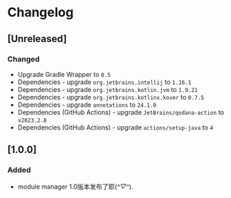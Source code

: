<!-- Keep a Changelog guide -> https://keepachangelog.com -->

# Changelog

## [Unreleased]

### Changed

- Upgrade Gradle Wrapper to `8.5`
- Dependencies - upgrade `org.jetbrains.intellij` to `1.16.1`
- Dependencies - upgrade `org.jetbrains.kotlin.jvm` to `1.9.21`
- Dependencies - upgrade `org.jetbrains.kotlinx.kover` to `0.7.5`
- Dependencies - upgrade `annotations` to `24.1.0`
- Dependencies (GitHub Actions) - upgrade `JetBrains/qodana-action` to `v2023.2.8`
- Dependencies (GitHub Actions) - upgrade `actions/setup-java` to `4`

## [1.0.0]
### Added
- module manager 1.0版本发布了耶(*^▽^*).

[comment]: <> (### Changed)

[comment]: <> (- Dependencies - upgrade `org.jetbrains.intellij` to `1.3.0`)

[comment]: <> (- Dependencies - upgrade `org.jetbrains.changelog` to `1.3.1`)

[comment]: <> (- Dependencies - upgrade `org.jetbrains.kotlin.jvm` to `1.6.0`)

[comment]: <> (- Dependencies &#40;GitHub Actions&#41; - upgrade `jtalk/url-health-check-action` to `2`)

[comment]: <> (- Dependencies &#40;GitHub Actions&#41; - upgrade `actions/checkout` to `2.3.5`)

[comment]: <> (- GitHub Actions general performance refactoring)

[comment]: <> (- GitHub Actions - prepare plugin archive content to be archived once)

[comment]: <> (- GitHub Actions - patch changelog only if change notes are provided)

[comment]: <> (- Update `pluginUntilBuild` to include `213.*` &#40;2021.3.*&#41;)

[comment]: <> (- Upgrade Gradle Wrapper to `7.3`)

[comment]: <> (### Fixed)

[comment]: <> (- Fixed passing change notes from `CHANGELOG.md` to the Release Draft)

[comment]: <> (- Fixed passing updated change notes from the Release Draft to `patchChangelog` Gradle task)

[comment]: <> (- Fixed `QODANA_SHOW_REPORT` environment variable resolving for Gradle `6.x`)

[comment]: <> (### Removed)

[comment]: <> (- Removed the `pluginVerifierIdeVersions` configuration to use default IDEs list provided by the `listProductsReleases` task for `runPluginVerifier`)

[comment]: <> (- Removed `platformDownloadSources` from Gradle configuration to use default value)

[comment]: <> (- Removed `updateSinceUntilBuild.set&#40;true&#41;` from Gradle configuration to use default value)